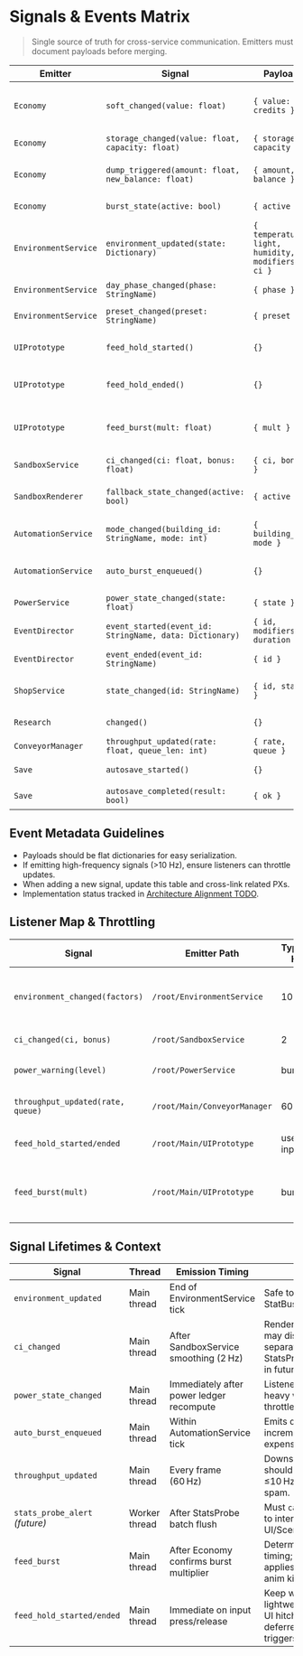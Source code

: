 # Signals & Events Matrix

> Single source of truth for cross-service communication. Emitters must document payloads before merging.

| Emitter | Signal | Payload | Primary Listeners | Frequency |
| ------- | ------ | ------- | ----------------- | -------- |
| `Economy` | `soft_changed(value: float)` | `{ value: credits }` | UI prototype, telemetry, VisualDirector | on every balance change (~10 Hz) |
| `Economy` | `storage_changed(value: float, capacity: float)` | `{ storage, capacity }` | HUD storage bar, StatBus | on storage delta |
| `Economy` | `dump_triggered(amount: float, new_balance: float)` | `{ amount, balance }` | HUD pulse, telemetry, analytics | when auto shipment fires |
| `Economy` | `burst_state(active: bool)` | `{ active }` | VisualDirector, AutomationService | on feed start/stop |
| `EnvironmentService` | `environment_updated(state: Dictionary)` | `{ temperature, light, humidity, modifiers, ci }` | SandboxService, UI EnvPanel, StatBus | 5 Hz |
| `EnvironmentService` | `day_phase_changed(phase: StringName)` | `{ phase }` | Lighting, Audio | phase transitions |
| `EnvironmentService` | `preset_changed(preset: StringName)` | `{ preset }` | UI dropdown, telemetry | on preset swap |
| `UIPrototype` | `feed_hold_started()` | `{}` | Main, Sandbox ConveyorOverlay, AudioService | user input press |
| `UIPrototype` | `feed_hold_ended()` | `{}` | Main, Sandbox ConveyorOverlay, AudioService | user input release |
| `UIPrototype` | `feed_burst(mult: float)` | `{ mult }` | ConveyorOverlay, AudioService, StatsProbe (planned) | per Economy burst |
| `SandboxService` | `ci_changed(ci: float, bonus: float)` | `{ ci, bonus }` | Economy StatBus, Telemetry | 2 Hz |
| `SandboxRenderer` | `fallback_state_changed(active: bool)` | `{ active }` | Telemetry, EnvPanel tooltip, debug overlay | on fallback enter/exit |
| `AutomationService` | `mode_changed(building_id: StringName, mode: int)` | `{ building_id, mode }` | UI overlays, save system | when automation toggles |
| `AutomationService` | `auto_burst_enqueued()` | `{}` | HUD queue indicator, telemetry | when queue increments |
| `PowerService` | `power_state_changed(state: float)` | `{ state }` | UI, AutomationService | 5 Hz |
| `EventDirector` | `event_started(event_id: StringName, data: Dictionary)` | `{ id, modifiers, duration }` | UI popups, telemetry | event start |
| `EventDirector` | `event_ended(event_id: StringName)` | `{ id }` | UI popups, telemetry | event completion |
| `ShopService` | `state_changed(id: StringName)` | `{ id, state }` | UI buttons, ShopDebug | on price/lock change |
| `Research` | `changed()` | `{}` | UI sheets, telemetry | on RP spend |
| `ConveyorManager` | `throughput_updated(rate: float, queue_len: int)` | `{ rate, queue }` | HUD, StatBus | per frame |
| `Save` | `autosave_started()` | `{}` | UI toast | on autosave |
| `Save` | `autosave_completed(result: bool)` | `{ ok }` | UI toast | on autosave |

## Event Metadata Guidelines

- Payloads should be flat dictionaries for easy serialization.
- If emitting high-frequency signals (>10 Hz), ensure listeners can throttle updates.
- When adding a new signal, update this table and cross-link related PXs.
- Implementation status tracked in [Architecture Alignment TODO](Implementation_TODO.md).

## Listener Map & Throttling
| Signal | Emitter Path | Typical Hz | Listeners | Throttle Rule |
| ------ | ------------- | ---------- | --------- | ------------- |
| `environment_changed(factors)` | `/root/EnvironmentService` | 10 | PowerService `/root/PowerService`, SandboxService `/root/SandboxService`, HUD `/root/Main/UI` | HUD throttled to 5 Hz |
| `ci_changed(ci, bonus)` | `/root/SandboxService` | 2 | StatBus `/root/StatBus`, HUD comfort widget | none |
| `power_warning(level)` | `/root/PowerService` | burst | HUD `/root/Main/UI`, AutomationService `/root/AutomationService` | debounce 0.5 s |
| `throughput_updated(rate, queue)` | `/root/Main/ConveyorManager` | 60 | HUD stats, Telemetry probe | HUD samples at 10 Hz |
| `feed_hold_started/ended` | `/root/Main/UIPrototype` | user input | Main, ConveyorOverlay, AudioService | none; reacts instantly |
| `feed_burst(mult)` | `/root/Main/UIPrototype` | burst | ConveyorOverlay, AudioService, StatsProbe | clamp burst spam to ≤30 Hz upstream |

## Signal Lifetimes & Context

| Signal | Thread | Emission Timing | Notes |
| --- | --- | --- | --- |
| `environment_updated` | Main thread | End of EnvironmentService tick | Safe to mutate StatBus/SceneTree. |
| `ci_changed` | Main thread | After SandboxService smoothing (2 Hz) | Renderer metrics may dispatch separately via StatsProbe worker in future PX-021.3. |
| `power_state_changed` | Main thread | Immediately after power ledger recompute | Listener must avoid heavy work; throttle in UI. |
| `auto_burst_enqueued` | Main thread | Within AutomationService tick | Emits during queue increments; avoid expensive logging. |
| `throughput_updated` | Main thread | Every frame (60 Hz) | Downstream should sample at ≤10 Hz to avoid UI spam. |
| `stats_probe_alert` *(future)* | Worker thread | After StatsProbe batch flush | Must `call_deferred` to interact with UI/SceneTree. |
| `feed_burst` | Main thread | After Economy confirms burst multiplier | Deterministic timing; overlay applies EMA before anim kicks. |
| `feed_hold_started/ended` | Main thread | Immediate on input press/release | Keep work lightweight to avoid UI hitching; use deferred audio triggers if needed. |
